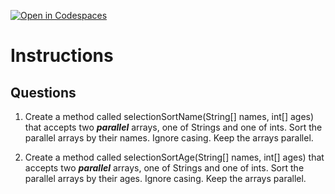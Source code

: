 [![Open in Codespaces](https://classroom.github.com/assets/launch-codespace-2972f46106e565e64193e422d61a12cf1da4916b45550586e14ef0a7c637dd04.svg)](https://classroom.github.com/open-in-codespaces?assignment_repo_id=18883897)
# Instructions  

  ## Questions
1. Create a method called selectionSortName(String[] names, int[] ages) that accepts two **_parallel_** arrays, one of Strings and one of ints.  Sort the parallel arrays by their names.  Ignore casing. Keep the arrays parallel.

2. Create a method called selectionSortAge(String[] names, int[] ages) that accepts two **_parallel_** arrays, one of Strings and one of ints.  Sort the parallel arrays by their ages.  Ignore casing. Keep the arrays parallel.
